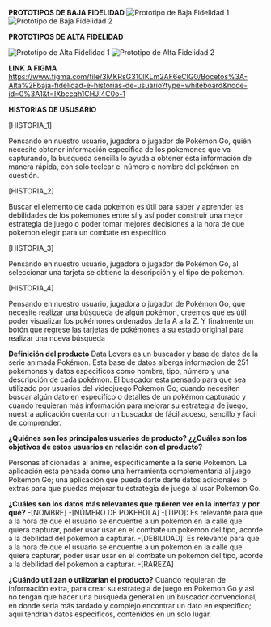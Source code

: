 **PROTOTIPOS DE BAJA FIDELIDAD**
![Prototipo de Baja Fidelidad 1](../src/Imagenes%20del%20README/Baja_Fidelidad_1.png)
![Prototipo de Baja Fidelidad 2](../src/Imagenes%20del%20README/Baja_Fidelidad_2.jpg)

**PROTOTIPOS DE ALTA FIDELIDAD**

![Prototipo de Alta Fidelidad 1](../src/Imagenes%20del%20README/Alta_Fidelidad_1.png)
![Prototipo de Alta Fidelidad 2](../src/Imagenes%20del%20README/Alta_Fidelidad_2.png)

**LINK A FIGMA** https://www.figma.com/file/3MKRsG310lKLm2AF6eCIG0/Bocetos%3A-Alta%2Fbaja-fidelidad-e-historias-de-usuario?type=whiteboard&node-id=0%3A1&t=IXbccqh1CHJI4C0o-1

**HISTORIAS DE USUSARIO**

[HISTORIA_1]

Pensando en nuestro usuario, jugadora o jugador de Pokémon Go, quién necesite obtener información específica de los pokemones que va capturando, la busqueda sencilla lo ayuda a obtener esta información de manera rápida, con solo teclear el número o nombre del pokémon en cuestión.

[HISTORIA_2]

Buscar el elemento de cada pokemon es útil para saber y aprender las debilidades de los pokemones entre sí y así poder construir una mejor estrategia de juego o poder tomar mejores decisiones a la hora de que pokemon elegir para un combate en específico 

[HISTORIA_3]

Pensando en nuestro usuario, jugadora o jugador de Pokémon Go, al seleccionar una  tarjeta se  obtiene la descripción y el tipo de pokemon.

[HISTORIA_4]

Pensando en nuestro usuario, jugadora o jugador de Pokémon Go, que necesite realizar una búsqueda de algún pokémon, creemos que es  útil poder visualizar los pokémones ordenados  de la A a la Z.
Y finalmente un botón que regrese las tarjetas de pokémones a su estado original para realizar una nueva búsqueda 

**Definición del producto**
Data Lovers es un buscador y base de datos de la serie animada Pokémon. Esta base de datos alberga informacion de 251 pokémones y datos especificos como nombre, tipo, número y una descripción de cada pokémon. El buscador esta pensado para que sea utilizado por usuarios del videojuego Pokemon Go; cuando necesiten buscar algún dato en especifico o detalles de un pokémon capturado y cuando requieran más información para mejorar su estrategia de juego, nuestra aplicación cuenta con un buscador de fácil acceso, sencillo y fácil de comprender. 



**¿Quiénes son los principales usuarios de producto?**
**¿¿Cuáles son los objetivos de estos usuarios en relación con el producto?**

Personas aficionadas al anime, especificamente a la serie Pokemon. La aplicación esta pensada como una herramienta complementaria al juego Pokemon Go; una aplicación que pueda darte darte datos adicionales o extras para que puedas mejorar tu estrategia de juego al usar Pokemon Go. 

**¿Cuáles son los datos más relevantes que quieren ver en la interfaz y por qué?**
-[NOMBRE]
-[NÚMERO DE POKEBOLA]
-[TIPO]: Es relevante para que a la hora de que el usuario se encuentre a un pokemon en la calle que quiera capturar, poder usar usar en el combate un pokemon del tipo, acorde a la debilidad del pokemon a capturar. 
-[DEBILIDAD]: Es relevante para que a la hora de que el usuario se encuentre a un pokemon en la calle que quiera capturar, poder usar usar en el combate un pokemon del tipo, acorde a la debilidad del pokemon a capturar. 
-[RAREZA]

**¿Cuándo utilizan o utilizarían el producto?**
Cuando requieran de información extra, para crear su estrategia de juego en Pokemon Go y asi no tengan que hacer una busqueda general en un buscador convencional, en donde seria más tardado y complejo encontrar un dato en especifico; aqui tendrian datos especificos, contenidos en un solo lugar. 

